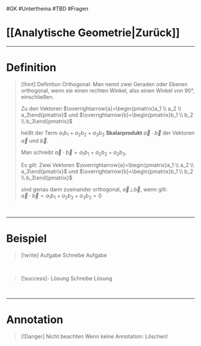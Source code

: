 #GK #Unterthema #TBD #Fragen 

# [[Analytische Geometrie|Zurück]]

___
# Definition

>[!hint] Definition
>Orthogonal: 
>Man nennt zwei Geraden oder Ebenen orthogonal, wenn sie einen rechten Winkel, also einen Winkel von 90°, einschließen.
>
>Zu den Vektoren $\overrightarrow{a}=\begin{pmatrix}a_1 \\ a_2  \\ a_3\end{pmatrix}$ und $\overrightarrow{b}=\begin{pmatrix}b_1 \\ b_2  \\ b_3\end{pmatrix}$
>
>heißt der Term 
>$a_{1}b_{1}+a_{2}b_{2}+a_{3}b_{3}$ **Skalarprodukt** $\overrightarrow{a}\cdot \overrightarrow{b}$ der Vektoren $\overrightarrow{a}$ und $\overrightarrow{b}$.
>
>Man schreibt $\overrightarrow{a}\cdot \overrightarrow{b}=a_{1}b_{1}+a_{2}b_{2}+a_{3}b_{3}$.
>
>Es gilt:
>Zwei Vektoren $\overrightarrow{a}=\begin{pmatrix}a_1 \\ a_2  \\ a_3\end{pmatrix}$ und $\overrightarrow{b}=\begin{pmatrix}b_1 \\ b_2  \\ b_3\end{pmatrix}$
>
>sind genau dann zueinander orthogonal, $\overrightarrow{a} \bot \overrightarrow{b}$, 
>wenn gilt: 
>$\qquad \qquad \overrightarrow{a}\cdot \overrightarrow{b}=a_{1}b_{1}+a_{2}b_{2}+a_{3}b_{3}=0$

<br>

___
# Beispiel

>[!write] Aufgabe
>Schreibe Aufgabe 

<br>

>[!success]- Lösung
>Schreibe Lösung

<br>

___
# Annotation

>[!Danger] Nicht beachten
>Wenn keine Annotation: Löschen!
